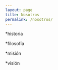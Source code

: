 ```yaml
---
layout: page
title: Nosotros
permalink: /nosotros/
---
```


*historia

*filosofía

*misión

*visión
